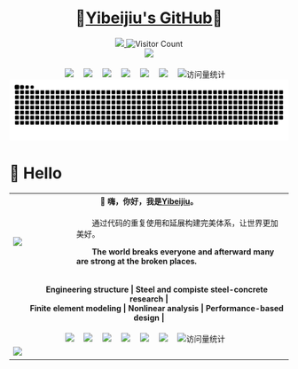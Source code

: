 <h1 style="text-align: center;">🌱<a href="https://github.com/zpy1160390580/">Yibeijiu's GitHub</a>🌱</h1>

<div align="center">

  <!-- dynamic typing effect 动态打字效果 -->
  <div>
    <a href="https://zpy1160390580.github.io/">
      <img src="https://readme-typing-svg.demolab.com?font=Fira+Code&pause=1000&width=435&lines=天生我材必有用!;&center=true&size=27" />  
    </a>
    <img src="https://profile-counter.glitch.me/zpy1160390580/count.svg" alt="Visitor Count" width="15%"/><!-- dynamic typing effect 仓库访问次数 -->
  </div>


  <!-- knock code pictures 敲代码的图片 -->
  <picture>
    <source media="(prefers-color-scheme: dark)" srcset="https://cdn.jsdelivr.net/gh/zpy1160390580/zpy1160390580/Picture/coding.gif" />
    <source media="(prefers-color-scheme: light)" srcset="https://cdn.jsdelivr.net/gh/zpy1160390580/zpy1160390580/Picture/developer.svg" height="225px" />
    <img src="https://cdn.jsdelivr.net/gh/zpy1160390580/zpy1160390580/Picture/coding.gif" />
  </picture> <br>





  <!-- for beauty 留个空行好看点 -->
  <div>&nbsp;</div>


  <!-- profile logo 个人资料徽标 -->
  <div>
    <a href="https://github.com/zpy1160390580" target="_blank" rel="noopener"><img src="https://img.shields.io/badge/GitHub-仓库-000000" /></a>&emsp;
    <a href="http://www.youtube.com/@user-gx4kb5hr3n" target="_blank" rel="noopener"><img src="https://img.shields.io/badge/YouTube-油管-c32136" /></a>&emsp;
    <a href="https://www.cnblogs.com/yibeijiu" target="_blank" rel="noopener"><img src="https://img.shields.io/badge/Website-博客-8c36db" /></a>&emsp;
    <a href="https://cdn.jsdelivr.net/gh/zpy1160390580/ybj-PicGo-picture-bed/images/OfficialAccounts/operate/查找公众号.png" target="_blank" rel="noopener"><img src="https://img.shields.io/badge/WeChat-公众号-07c160" /></a>&emsp;
    <a href="https://link3.cc/yibeijiu" target="_blank" rel="noopener"><img src="https://img.shields.io/badge/Card-名片-0066ff" /></a>&emsp;
    <a href="https://space.bilibili.com/386220789" target="_blank" rel="noopener"><img src="https://img.shields.io/badge/Bilibili-B站-ff69b4" /></a>&emsp;
    <!-- visitor -->
    <img src="https://komarev.com/ghpvc/?username=zpy1160390580&label=Views&color=orange&style=flat" alt="访问量统计" />&emsp;
  </div>

  <!-- Snake Code Contribution Map 贪吃蛇代码贡献图 -->
  <picture>
    <source media="(prefers-color-scheme: dark)" srcset="https://raw.githubusercontent.com/zpy1160390580/zpy1160390580/output/github-contribution-grid-snake-dark.svg" />
    <source media="(prefers-color-scheme: light)" srcset="https://raw.githubusercontent.com/zpy1160390580/zpy1160390580/output/github-contribution-grid-snake.svg" />
    <img alt="github contribution grid snake animation" src="https://raw.githubusercontent.com/zpy1160390580/zpy1160390580/output/github-contribution-grid-snake.svg" />
  </picture>


</div>

#  🙋 Hello
<div class="center">
  <table align="center" valign="center">   <!-- 表格开始 -->
    <tr>       <!--  -->
  	  <th colspan="2" style="text-align:center">🤺 嗨，你好，我是<a href="https://github.com/zpy1160390580/">Yibeijiu</a>。</th>
  	</tr>
  	<tr>
      <td><img align="left" width="100" src="https://avatars.githubusercontent.com/u/101700134?v=4"/></td>
  	  <td align="left" valign="center">
        <p>&emsp;&emsp;通过代码的重复使用和延展构建完美体系，让世界更加美好。</p>
        <p>&emsp;&emsp;<strong>The world breaks everyone and afterward many are strong at the broken places.</strong></p></td>
  	</tr>
    <tr align="center" valign="center">  <!-- 专业方向 -->
  	  <td colspan="2">
        <p>&emsp;&emsp;<strong>Engineering structure | Steel and compiste steel-concrete research | <br>
           &emsp;&emsp;Finite element modeling | Nonlinear analysis | Performance-based design |</strong></p>
      </td>
  	</tr>
    <tr align="center" valign="center">  <!-- profile logo 个人资料徽标 -->
  	  <td colspan="2">
        <a href="https://github.com/zpy1160390580" target="_blank" rel="noopener"><img src="https://img.shields.io/badge/GitHub-仓库-000000" /></a>&emsp;
        <a href="http://www.youtube.com/@user-gx4kb5hr3n" target="_blank" rel="noopener"><img src="https://img.shields.io/badge/YouTube-油管-c32136" /></a>&emsp;
        <a href="https://www.cnblogs.com/yibeijiu" target="_blank" rel="noopener"><img src="https://img.shields.io/badge/Website-博客-8c36db" /></a>&emsp;
        <a href="https://cdn.jsdelivr.net/gh/zpy1160390580/ybj-PicGo-picture-bed/images/OfficialAccounts/operate/查找公众号.png" target="_blank" rel="noopener"><img src="https://img.shields.io/badge/WeChat-公众号-07c160" /></a>&emsp;
        <a href="https://link3.cc/yibeijiu" target="_blank" rel="noopener"><img src="https://img.shields.io/badge/Card-名片-0066ff" /></a>&emsp;
        <a href="https://space.bilibili.com/386220789" target="_blank" rel="noopener"><img src="https://img.shields.io/badge/Bilibili-B站-ff69b4" /></a>&emsp;
        <!-- visitor -->
        <img src="https://komarev.com/ghpvc/?username=zpy1160390580&label=Views&color=orange&style=flat" alt="访问量统计" />&emsp;
      </td>
  	</tr>
    <tr align="left" valign="center">  <!-- GitHub状态 -->
  	  <td colspan="2"><img height="180em" src="https://github-readme-stats-sigma-five.vercel.app/api?username=zpy1160390580&&show_icons=true&title_color=ffffff&icon_color=ffdc40&text_color=ffffff&bg_color=151515"></td>
  	</tr>
  </table>
</div>



